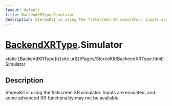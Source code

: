 ```yaml
---
layout: default
title: BackendXRType.Simulator
description: StereoKit is using the flatscreen XR simulator. Inputs are emulated, and some advanced XR functionality may not be available.
---
```

# [BackendXRType]({{site.url}}/Pages/StereoKit/BackendXRType.html).Simulator

<div class='signature' markdown='1'>
static [BackendXRType]({{site.url}}/Pages/StereoKit/BackendXRType.html) Simulator
</div>

## Description
StereoKit is using the flatscreen XR simulator. Inputs are
emulated, and some advanced XR functionality may not be
available.

